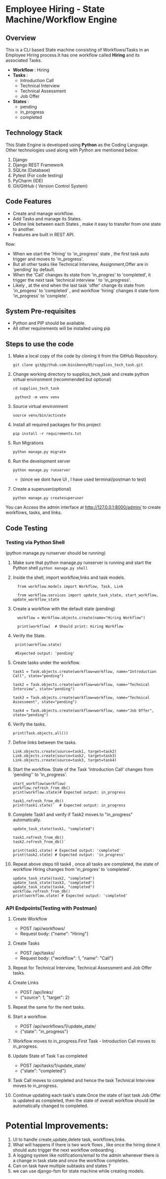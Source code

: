 # Employee Hiring - State Machine/Workflow Engine

## Overview
This is a CLI based State machine consisting of Workflows/Tasks in an Employee Hiring process.It has one workflow called **Hiring** and its associated Tasks.

- **Workflow** : Hiring
- **Tasks** :
  - Introduction Call
  - Technical Interview
  - Technical Assessment
  - Job Offer
- **States** :
  - pending
  - in_progress
  - completed

## Technology Stack

This State Engine is developed using **Python** as the Coding Language. Other technologies used along with Python are mentioned below:

1. Django
2. Django REST Framework
3. SQLite (Database)
4. Pytest (For code testing)
5. PyCharm (IDE)
6. Git/GitHub ( Version Control System)

## Code Features

- Create and manage workflow.
- Add Tasks and manage its States.
- Define link between each States , make it easy to transfer from one state to another.
- Features are built in REST API.

flow:
   
   - When we start the 'Hiring' to 'in_progress' state , the first task auto trigger and moves to 'in_progress'.
   - But all other tasks like Technical Interview, Assignment,Offer are in 'pending' by default.
   - When the 'Call' changes its state from 'in_progres' to 'completed', it trigger the next task 'technical interview ' to 'in_progress'.
   - Likely , at the end when the last task  'offer' change its state from 'in_progess' to 'completed' , and workflow 'hiring'
     changes it state form 'in_progress' to 'complete'.


## System Pre-requisites

- Python and PIP should be available.
- All other requirements will be installed using pip

## Steps to use the code

1. Make a local copy of the code by cloning it from the GitHub Repository.

    `git clone git@github.com:binibenny95/supplios_tech_task.git`
2. Change working directory to supplios_tech_task and create python virtual environment (recommended but optional)

    `cd supplios_tech_task`

   ` python3 -m venv venv`
3. Source virtual environment 

    `source venv/bin/activate`
4. Install all required packages for this project

   `pip install -r requirements.txt`
5. Run Migrations

    `python manage.py migrate`
6. Run the development server

    `python manage.py runserver`

   - (since we dont have UI , I have used terminal/postman to test)
7. Create a superuser(optional)

   `python manage.py createsuperuser`
   
 You  can Access the admin interface at http://127.0.0.1:8000/admin/ 
 to create workflows, tasks, and links.

## Code Testing

### Testing via Python Shell

(python manage.py runserver should be running)
1. Make sure that python manage.py runserver is running and start the Python shell
    `python manage.py shell`

2. Inside the shell, import workflow,links and task models.

         from workflow.models import Workflow, Task, Link
   
         from workflow.services import update_task_state, start_workflow, update_workflow_state
3. Create a workflow with the default state (pending)
   
         workflow = Workflow.objects.create(name="Hiring Workflow")

         print(workflow)  # Should print: Hiring Workflow
4.  Verify the State.

         print(workflow.state)

         #Expected output: 'pending'

5. Create tasks under the workflow.
                              
       task1 = Task.objects.create(workflow=workflow, name="Introduction Call", state="pending")
       
       task2 = Task.objects.create(workflow=workflow, name="Technical Interview", state="pending")
       
       task3 = Task.objects.create(workflow=workflow, name="Technical Assessment", state="pending")
       
       task4 = Task.objects.create(workflow=workflow, name="Job Offer", state="pending")

6. Verify the tasks.

       print(Task.objects.all())

7.  Define links between the tasks.

        Link.objects.create(source=task1, target=task2)
        Link.objects.create(source=task2, target=task3)
        Link.objects.create(source=task3, target=task4)

8. Start the workflow. State of the Task 'Introduction Call' changes from 'pending'' to 'in_progress'.

       start_workflow(workflow)
       workflow.refresh_from_db()
       print(workflow.state)# Expected output: in_progress

       task1.refresh_from_db()
       print(task1.state)`  # Expected output: in_progress

9. Complete Task1 and verify if Task2 moves to "in_progress" automatically.

       update_task_state(task1, "completed")
    
       task1.refresh_from_db()
       task2.refresh_from_db()`

       print(task1.state) # Expected output: 'completed'
       print(task2.state) # Expected output: 'in_progress'

10. Repeat above steps till task4 , once all tasks are completed, the state of workflow Hiring changes from 'in_progres' to 'completed'.
    
        update_task_state(task2, "completed")
        update_task_state(task3, "completed")
        update_task_state(task4, "completed")
        workflow.refresh_from_db()
        print(workflow.state) # Expected output: 'completed'


### API Endpoints(Testing with Postman)

1. Create Workflow
   - POST /api/workflows/
   - Request body: {"name": "Hiring"}
2. Create Tasks
   - POST /api/tasks/
   - Request body: {"workflow": 1, "name": "Call"}

3. Repeat for Technical Interview, Technical Assessment and Job Offer tasks.
4. Create Links
   - POST /api/links/
   - {"source": 1, "target": 2}
5. Repeat the same for the next tasks.
6. Start a workflow.
   - POST /api/workflows/1/update_state/
   - {"state": "in_progress"} 
   
7. Workflow moves to in_progress.First Task - Introduction Call moves to in_progress.

8. Update State of Task 1 as completed 
   - POST /api/tasks/1/update_state/
   - {"state": "completed"}
9. Task Call moves to completed and hence the task Technical Interview moves to in_progress.

10. Continue updating each task's state.Once the state of last task Job Offer is updated as completed, then the state of overall workflow should be automatically changed to completed.

# Potential Improvements:

1. UI to handle create,update,delete task, workflows,links.
2. What will happens if there is two work flows , like once the hiring done it should auto trigger the next workflow onboarding .
3. A logging system like notifications/email to the admin whenever there is a change in task state and once the workflow completes.
4. Can on task have multiple subtasks and states ?
5. we can use django-fsm for state machine while creating models.






 
